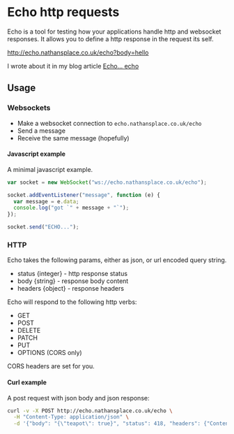 # Echo http requests

Echo is a tool for testing how your applications handle http and websocket
responses. It allows you to define a http response in the request its self.

http://echo.nathansplace.co.uk/echo?body=hello

I wrote about it in my blog article [Echo... echo](https://nathansplace.uk/articles/echo-echo)

## Usage

### Websockets

- Make a websocket connection to `echo.nathansplace.co.uk/echo`
- Send a message
- Receive the same message (hopefully)

#### Javascript example

A minimal javascript example.

```javascript
var socket = new WebSocket("ws://echo.nathansplace.co.uk/echo");

socket.addEventListener("message", function (e) {
  var message = e.data;
  console.log("got `" + message + "`");
});

socket.send("ECHO...");
```

### HTTP

Echo takes the following params, either as json, or url encoded query string.

- status {integer} - http response status
- body {string} - response body content
- headers {object} - response headers

Echo will respond to the following http verbs:

- GET
- POST
- DELETE
- PATCH
- PUT
- OPTIONS (CORS only)

CORS headers are set for you.

#### Curl example

A post request with json body and json response:

```sh
curl -v -X POST http://echo.nathansplace.co.uk/echo \
  -H "Content-Type: application/json" \
  -d '{"body": "{\"teapot\": true}", "status": 418, "headers": {"Content-Type": "application/json"}}'
```
